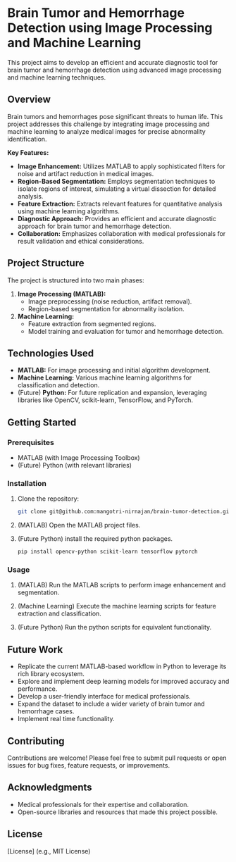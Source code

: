 # Brain Tumor and Hemorrhage Detection using Image Processing and Machine Learning

This project aims to develop an efficient and accurate diagnostic tool for brain tumor and hemorrhage detection using advanced image processing and machine learning techniques.

## Overview

Brain tumors and hemorrhages pose significant threats to human life. This project addresses this challenge by integrating image processing and machine learning to analyze medical images for precise abnormality identification.

**Key Features:**

* **Image Enhancement:** Utilizes MATLAB to apply sophisticated filters for noise and artifact reduction in medical images.
* **Region-Based Segmentation:** Employs segmentation techniques to isolate regions of interest, simulating a virtual dissection for detailed analysis.
* **Feature Extraction:** Extracts relevant features for quantitative analysis using machine learning algorithms.
* **Diagnostic Approach:** Provides an efficient and accurate diagnostic approach for brain tumor and hemorrhage detection.
* **Collaboration:** Emphasizes collaboration with medical professionals for result validation and ethical considerations.

## Project Structure

The project is structured into two main phases:

1.  **Image Processing (MATLAB):**
    * Image preprocessing (noise reduction, artifact removal).
    * Region-based segmentation for abnormality isolation.
2.  **Machine Learning:**
    * Feature extraction from segmented regions.
    * Model training and evaluation for tumor and hemorrhage detection.

## Technologies Used

* **MATLAB:** For image processing and initial algorithm development.
* **Machine Learning:** Various machine learning algorithms for classification and detection.
* (Future) **Python:** For future replication and expansion, leveraging libraries like OpenCV, scikit-learn, TensorFlow, and PyTorch.

## Getting Started

### Prerequisites

* MATLAB (with Image Processing Toolbox)
* (Future) Python (with relevant libraries)

### Installation

1.  Clone the repository:

    ```bash
    git clone git@github.com:mangotri-nirnajan/brain-tumor-detection.git
    ```

2.  (MATLAB) Open the MATLAB project files.

3.  (Future Python) install the required python packages.

    ```bash
    pip install opencv-python scikit-learn tensorflow pytorch
    ```

### Usage

1.  (MATLAB) Run the MATLAB scripts to perform image enhancement and segmentation.

2.  (Machine Learning) Execute the machine learning scripts for feature extraction and classification.

3.  (Future Python) Run the python scripts for equivalent functionality.

## Future Work

* Replicate the current MATLAB-based workflow in Python to leverage its rich library ecosystem.
* Explore and implement deep learning models for improved accuracy and performance.
* Develop a user-friendly interface for medical professionals.
* Expand the dataset to include a wider variety of brain tumor and hemorrhage cases.
* Implement real time functionality.

## Contributing

Contributions are welcome! Please feel free to submit pull requests or open issues for bug fixes, feature requests, or improvements.

## Acknowledgments

* Medical professionals for their expertise and collaboration.
* Open-source libraries and resources that made this project possible.

## License

[License] (e.g., MIT License)
